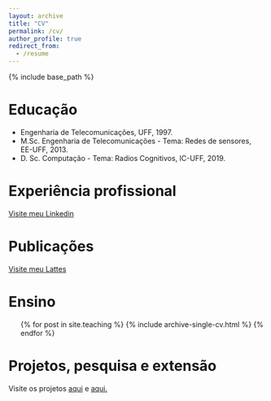 ```yaml
---
layout: archive
title: "CV"
permalink: /cv/
author_profile: true
redirect_from:
  - /resume
---
```


{% include base_path %}

Educação
======
* Engenharia de Telecomunicações, UFF, 1997.
* M.Sc. Engenharia de Telecomunicações - Tema: Redes de sensores, EE-UFF, 2013.
* D. Sc. Computação - Tema: Radios Cognitivos, IC-UFF, 2019. 

Experiência profissional
======
<a href="https://www.linkedin.com/in/cledsonsousa" target="_top">Visite meu Linkedin</a>
 
Publicações
======
 <a href="http://lattes.cnpq.br/7195080748145566" target="_top">Visite meu Lattes</a>
  
Ensino
======
  <ul>{% for post in site.teaching %}
    {% include archive-single-cv.html %}
  {% endfor %}</ul>
  
Projetos, pesquisa e extensão
======
  Visite os projetos <a href="https://cledsonsousa.github.io/portfolio" target="_top">aqui</a> e <a href="https://cledsonsousa.github.io/projetos/" target="_top">aqui.</a>
  
